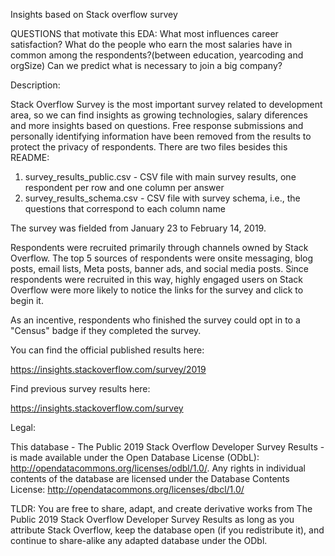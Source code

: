 Insights based on Stack overflow survey

QUESTIONS that motivate this EDA:
What most influences career satisfaction?
What do the people who earn the most salaries have in common among the respondents?(between education, yearcoding and orgSize)
Can we predict what is necessary to join a big company?

Description:

Stack Overflow Survey is the most important survey related to development area, so we can find insights as growing technologies, salary diferences and more insights based on questions. Free response submissions and personally identifying information have been removed from the results to protect the privacy of respondents. There are two files besides this README:

1. survey_results_public.csv - CSV file with main survey results, one respondent per row and one column per answer
2. survey_results_schema.csv - CSV file with survey schema, i.e., the questions that correspond to each column name

The survey was fielded from January 23 to February 14, 2019. 

Respondents were recruited primarily through channels owned by Stack Overflow. The top 5 sources of respondents were onsite messaging, blog posts, email lists, Meta posts, banner ads, and social media posts. Since respondents were recruited in this way, highly engaged users on Stack Overflow were more likely to notice the links for the survey and click to begin it.

As an incentive, respondents who finished the survey could opt in to a "Census" badge if they completed the survey.

You can find the official published results here:

https://insights.stackoverflow.com/survey/2019

Find previous survey results here:

https://insights.stackoverflow.com/survey

Legal:

This database - The Public 2019 Stack Overflow Developer Survey Results - is made available under the Open Database License (ODbL): http://opendatacommons.org/licenses/odbl/1.0/. Any rights in individual contents of the database are licensed under the Database Contents License: http://opendatacommons.org/licenses/dbcl/1.0/

TLDR: You are free to share, adapt, and create derivative works from The Public 2019 Stack Overflow Developer Survey Results as long as you attribute Stack Overflow, keep the database open (if you redistribute it), and continue to share-alike any adapted database under the ODbl.
